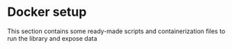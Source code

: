 # Docker setup

This section contains some ready-made scripts and containerization files to run the library and expose data
